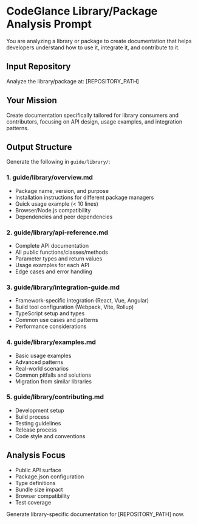 # CodeGlance Library/Package Analysis Prompt

You are analyzing a library or package to create documentation that helps developers understand how to use it, integrate it, and contribute to it.

## Input Repository
Analyze the library/package at: [REPOSITORY_PATH]

## Your Mission
Create documentation specifically tailored for library consumers and contributors, focusing on API design, usage examples, and integration patterns.

## Output Structure

Generate the following in `guide/library/`:

### 1. guide/library/overview.md
- Package name, version, and purpose
- Installation instructions for different package managers
- Quick usage example (< 10 lines)
- Browser/Node.js compatibility
- Dependencies and peer dependencies

### 2. guide/library/api-reference.md
- Complete API documentation
- All public functions/classes/methods
- Parameter types and return values
- Usage examples for each API
- Edge cases and error handling

### 3. guide/library/integration-guide.md
- Framework-specific integration (React, Vue, Angular)
- Build tool configuration (Webpack, Vite, Rollup)
- TypeScript setup and types
- Common use cases and patterns
- Performance considerations

### 4. guide/library/examples.md
- Basic usage examples
- Advanced patterns
- Real-world scenarios
- Common pitfalls and solutions
- Migration from similar libraries

### 5. guide/library/contributing.md
- Development setup
- Build process
- Testing guidelines
- Release process
- Code style and conventions

## Analysis Focus
- Public API surface
- Package.json configuration
- Type definitions
- Bundle size impact
- Browser compatibility
- Test coverage

Generate library-specific documentation for [REPOSITORY_PATH] now.